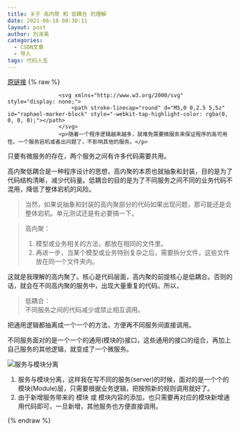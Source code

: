 ```yaml
---
title: 关于 高内聚 和 低耦合 的理解
date: 2021-06-18 08:30:11
layout: post
author: 刘泽美
categories:
  - CSDN文章
  - 导入
tags: 代码人生
---
```


[原链接](https://blog.csdn.net/weixin_41884153/article/details/118013474)
{% raw %}

                    <svg xmlns="http://www.w3.org/2000/svg" style="display: none;">
                        <path stroke-linecap="round" d="M5,0 0,2.5 5,5z" id="raphael-marker-block" style="-webkit-tap-highlight-color: rgba(0, 0, 0, 0);"></path>
                    </svg>
                    <p>随着一个程序逻辑越来越多，就难免需要微服务来保证程序的高可用性。一个服务宕机或者出问题了，不影响其他的服务。</p> 
<p>只要有微服务的存在，两个服务之间有许多代码需要共用。</p> 
<p>高内聚低耦合是一种程序设计的思想，高内聚的本质也就抽象和封装，目的是为了代码结构清晰，减少代码量。低耦合的目的是为了不同服务之间不同的业务代码不混用，降低了整体宕机的风险。</p> 
<blockquote> 
 <p>当然，如果说抽象和封装的高内聚部分的代码如果出现问题，那可能还是会整体宕机。单元测试还是有必要搞一下。</p> 
</blockquote> 
<blockquote> 
 <p>高内聚：</p> 
 <ol><li>模型或业务相关的方法，都放在相同的文件里。</li><li>再进一步，当某个模型或业务特别复杂之后，需要拆分文件，这些文件放在同一个文件夹内。</li></ol> 
</blockquote> 
<p>这就是我理解的高内聚了。核心是代码层面，高内聚的前提核心是低耦合。否则的话，就会在不同高内聚的服务中，出现大量重复的代码。所以，</p> 
<blockquote> 
 <p>低耦合：<br> 不同服务之间的代码减少或禁止相互调用。</p> 
</blockquote> 
<p>把通用逻辑都抽离成一个一个的方法，方便再不同服务间直接调用。</p> 
<p>不同服务面对的是一个一个的通用(模块的)接口，这些通用的接口的组合，再加上自己服务的其他逻辑，就变成了一个微服务。</p> 
<p><img src="https://img-blog.csdnimg.cn/20210618082636700.png?x-oss-process=image/watermark,type_ZmFuZ3poZW5naGVpdGk,shadow_10,text_aHR0cHM6Ly9ibG9nLmNzZG4ubmV0L3dlaXhpbl80MTg4NDE1Mw==,size_16,color_FFFFFF,t_70" alt="服务与模块分离"></p> 
<ol><li>服务与模块分离，这样我在写不同的服务(server)的时候，面对的是一个个的模块(Module)层，只需要根据业务逻辑，把按照新的规则调用就好了。</li><li>由于新增服务带来的 模块 或 模块内容的添加，也只需要再对应的模块新增通用代码即可，一旦新增，其他服务也方便直接调用。</li></ol>
                
{% endraw %}
